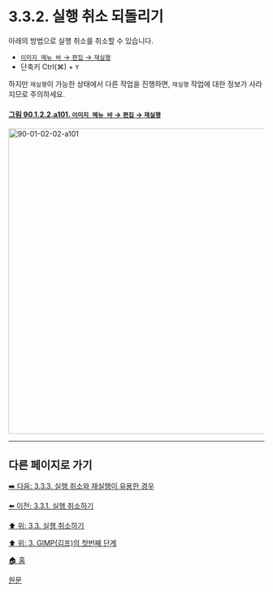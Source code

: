 # 3.3.2. 실행 취소 되돌리기
아래의 방법으로 실행 취소를 취소할 수 있습니다.

- [`이미지 메뉴 바` → `편집` → `재실행`](./16-03-03-redo.md)
- 단축키 Ctrl(⌘) + `Y`

하지만 `재실행`이 가능한 상태에서 다른 작업을 진행하면, `재실행` 작업에 대한 정보가 사라지므로 주의하세요.

<a id="90-01-02-02-a101"></a>

#### [그림 90.1.2.2.a101. `이미지 메뉴 바` → `편집` → `재실행`](./90-01-02-02-redo.md#90-01-02-02-a101)
<img width="980" height="601" alt="90-01-02-02-a101" src="https://github.com/wonder13662/gimp/assets/15767104/32737261-8275-46cc-bad0-c9c7df52cf71" />

***

## 다른 페이지로 가기

[➡️ 다음: 3.3.3. 실행 취소와 재실행이 유용한 경우](./03-03-03-useful_cases.md)

[⬅️ 이전: 3.3.1. 실행 취소하기](./03-03-01-undo_a_task.md)

[⬆️ 위: 3.3. 실행 취소하기](./03-03-00-undoing.md)

[⬆️ 위: 3. GIMP(김프)의 첫번째 단계](./03-00-first-step-with-gimp.md)

[🏠 홈](./00-home.md)

[원문](https://docs.gimp.org/2.10/ko/gimp-concepts-undo.html)